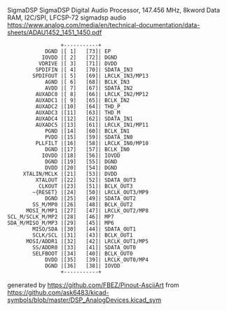 SigmaDSP SigmaDSP Digital Audio Processor, 147.456 MHz, 8kword Data RAM, I2C/SPI, LFCSP-72
sigmadsp audio
https://www.analog.com/media/en/technical-documentation/data-sheets/ADAU1452_1451_1450.pdf


	                 +-----------+
	            DGND |[ 1]   [73]| EP
	           IOVDD |[ 2]   [72]| DGND
	          VDRIVE |[ 3]   [71]| DVDD
	         SPDIFIN |[ 4]   [70]| SDATA_IN3
	        SPDIFOUT |[ 5]   [69]| LRCLK_IN3/MP13
	            AGND |[ 6]   [68]| BCLK_IN3
	            AVDD |[ 7]   [67]| SDATA_IN2
	         AUXADC0 |[ 8]   [66]| LRCLK_IN2/MP12
	         AUXADC1 |[ 9]   [65]| BCLK_IN2
	         AUXADC2 |[10]   [64]| THD_P
	         AUXADC3 |[11]   [63]| THD_M
	         AUXADC4 |[12]   [62]| SDATA_IN1
	         AUXADC5 |[13]   [61]| LRCLK_IN1/MP11
	            PGND |[14]   [60]| BCLK_IN1
	            PVDD |[15]   [59]| SDATA_IN0
	         PLLFILT |[16]   [58]| LRCLK_IN0/MP10
	            DGND |[17]   [57]| BCLK_IN0
	           IOVDD |[18]   [56]| IOVDD
	            DGND |[19]   [55]| DGND
	            DVDD |[20]   [54]| DGND
	     XTALIN/MCLK |[21]   [53]| DVDD
	         XTALOUT |[22]   [52]| SDATA_OUT3
	          CLKOUT |[23]   [51]| BCLK_OUT3
	        ~{RESET} |[24]   [50]| LRCLK_OUT3/MP9
	            DGND |[25]   [49]| SDATA_OUT2
	        SS_M/MP0 |[26]   [48]| BCLK_OUT2
	      MOSI_M/MP1 |[27]   [47]| LRCLK_OUT2/MP8
	SCL_M/SCLK_M/MP2 |[28]   [46]| MP7
	SDA_M/MISO_M/MP3 |[29]   [45]| MP6
	        MISO/SDA |[30]   [44]| SDATA_OUT1
	        SCLK/SCL |[31]   [43]| BCLK_OUT1
	      MOSI/ADDR1 |[32]   [42]| LRCLK_OUT1/MP5
	        SS/ADDR0 |[33]   [41]| SDATA_OUT0
	        SELFBOOT |[34]   [40]| BCLK_OUT0
	            DVDD |[35]   [39]| LRCLK_OUT0/MP4
	            DGND |[36]   [38]| IOVDD
	                 +-----------+


generated by https://github.com/FBEZ/Pinout-AsciiArt from https://github.com/ask6483/kicad-symbols/blob/master/DSP_AnalogDevices.kicad_sym